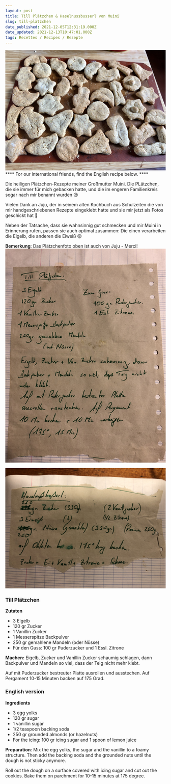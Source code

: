 ```yaml
---
layout: post
title: Till Plätzchen & Haselnussbusserl von Muini
slug: till-platzchen
date_published: 2021-12-05T12:31:19.000Z
date_updated: 2021-12-13T10:47:01.000Z
tags: Recettes / Recipes / Rezepte
---
```

![](plaetzchen.jpeg)
**** For our international friends, find the English recipe below. ****

Die heiligen Plätzchen-Rezepte meiner Großmutter Muini. Die PLätzchen, die sie immer für mich gebacken hatte, und die im engeren Familienkreis sogar nach mir benannt wurden 😍

Vielen Dank an Juju, der in seinem alten Kochbuch aus Schulzeiten die von mir handgeschriebenen Rezepte eingeklebt hatte und sie mir jetzt als Fotos geschickt hat 🙏

Neben der Tatsache, dass sie wahnsinnig gut schmecken und mir Muini in Erinnerung rufen, passen sie auch optimal zusammen: Die einen verarbeiten die Eigelb, die anderen die Eiweiß 😜

**Bemerkung**: Das Plätzchenfoto oben ist auch von Juju - Merci!
![](rezept_till_plaetzchen.jpeg)

![](rezept_haselnussbusserl.jpeg)

### Till Plätzchen

**Zutaten**

- 3 Eigelb
- 120 gr Zucker
- 1 Vanillin Zucker
- 1 Messerspitze Backpulver
- 250 gr gemahlene Mandeln (oder Nüsse)
- Für den Guss: 100 gr Puderzucker und 1 Essl. Zitrone

**Machen:** Eigelb, Zucker und Vanillin Zucker schaumig schlagen, dann Backpulver und Mandeln so viel, dass der Teig nicht mehr klebt. 

Auf mit Puderzucker bestreuter Platte ausrollen und ausstechen. Auf Pergament 10-15 Minuten backen auf 175 Grad.

### English version

**Ingredients**

- 3 egg yolks
- 120 gr sugar
- 1 vanillin sugar
- 1/2 teaspoon backing soda
- 250 gr grounded almonds (or hazelnuts)
- For the icing: 100 gr icing sugar and 1 spoon of lemon juice

**Preparation**: Mix the egg yolks, the sugar and the vanillin to a foamy structure. Then add the backing soda and the grounded nuts until the dough is not sticky anymore.

Roll out the dough on a surface covered with icing sugar and cut out the cookies. Bake them on parchment for 10-15 minutes at 175 degree.
